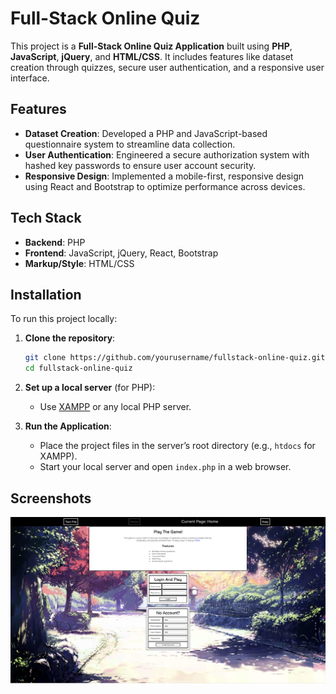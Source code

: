 # Full-Stack Online Quiz

This project is a **Full-Stack Online Quiz Application** built using **PHP**, **JavaScript**, **jQuery**, and **HTML/CSS**. It includes features like dataset creation through quizzes, secure user authentication, and a responsive user interface.

## Features

- **Dataset Creation**: Developed a PHP and JavaScript-based questionnaire system to streamline data collection.
- **User Authentication**: Engineered a secure authorization system with hashed key passwords to ensure user account security.
- **Responsive Design**: Implemented a mobile-first, responsive design using React and Bootstrap to optimize performance across devices.

## Tech Stack

- **Backend**: PHP
- **Frontend**: JavaScript, jQuery, React, Bootstrap
- **Markup/Style**: HTML/CSS

## Installation

To run this project locally:

1. **Clone the repository**:
    ```bash
    git clone https://github.com/yourusername/fullstack-online-quiz.git
    cd fullstack-online-quiz
    ```

2. **Set up a local server** (for PHP):
    - Use [XAMPP](https://www.apachefriends.org/index.html) or any local PHP server.

3. **Run the Application**:
    - Place the project files in the server’s root directory (e.g., `htdocs` for XAMPP).
    - Start your local server and open `index.php` in a web browser.

## Screenshots

![Quiz Interface](PHP.png)

